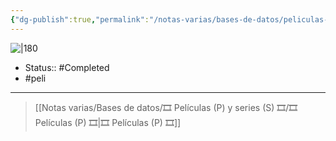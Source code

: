 ```yaml
---
{"dg-publish":true,"permalink":"/notas-varias/bases-de-datos/peliculas-p-y-series-s/p-boku-no-hero-dos-heroes/"}
---
```



![|180](https://m.media-amazon.com/images/M/MV5BYjViOWY3YTQtNTliOC00NzkwLTllMGMtMjNiZTU0MmZjZTgzXkEyXkFqcGdeQXVyODgzNTQ1NTU@._V1_SX300.jpg)

- Status::  #Completed 
- #peli 

---

> [[Notas varias/Bases de datos/🎞️ Películas (P) y series (S) 🎞️/🎞️ Películas (P) 🎞️\|🎞️ Películas (P) 🎞️]]